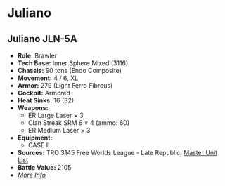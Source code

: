 # Juliano
## Juliano JLN-5A
- **Role:** Brawler
- **Tech Base:** Inner Sphere Mixed (3116)
- **Chassis:** 90 tons (Endo Composite)
- **Movement:** 4 / 6, XL
- **Armor:** 279 (Light Ferro Fibrous)
- **Cockpit:** Armored
- **Heat Sinks:** 16 (32)
- **Weapons:**
  - ER Large Laser × 3
  - Clan Streak SRM 6 × 4 (ammo: 60)
  - ER Medium Laser × 3
- **Equipment:**
  - CASE II
- **Sources:** TRO 3145 Free Worlds League - Late Republic, [Master Unit List](http://masterunitlist.info/Unit/Details/6516/juliano-jln-5a)
- **Battle Value:** 2105
- [*More Info*](juliano/juliano_jln-5a.md)

